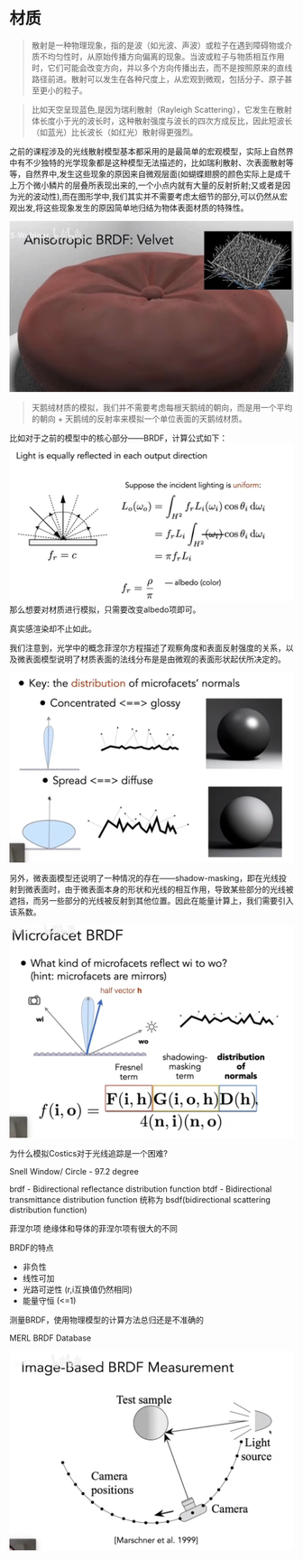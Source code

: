 # 材质

> 散射是一种物理现象，指的是波（如光波、声波）或粒子在遇到障碍物或介质不均匀性时，从原始传播方向偏离的现象。当波或粒子与物质相互作用时，它们可能会改变方向，并以多个方向传播出去，而不是按照原来的直线路径前进。散射可以发生在各种尺度上，从宏观到微观，包括分子、原子甚至更小的粒子。

> 比如天空呈现蓝色,是因为瑞利散射（Rayleigh Scattering），它发生在散射体长度小于光的波长时，这种散射强度与波长的四次方成反比，因此短波长（如蓝光）比长波长（如红光）散射得更强烈。


之前的课程涉及的光线散射模型基本都采用的是最简单的宏观模型，实际上自然界中有不少独特的光学现象都是这种模型无法描述的，比如瑞利散射、次表面散射等等，自然界中,发生这些现象的原因来自微观层面(如蝴蝶翅膀的颜色实际上是成千上万个微小鳞片的层叠所表现出来的,一个小点内就有大量的反射折射;又或者是因为光的波动性),而在图形学中,我们其实并不需要考虑太细节的部分,可以仍然从宏观出发,将这些现象发生的原因简单地归结为物体表面材质的特殊性。

![microfacet example](microfacet-example.png)
> 天鹅绒材质的模拟，我们并不需要考虑每根天鹅绒的朝向，而是用一个平均的朝向 + 天鹅绒的反射率来模拟一个单位表面的天鹅绒材质。

比如对于之前的模型中的核心部分——BRDF，计算公式如下：
![BRDF equation](BRDF-equation.png)
那么想要对材质进行模拟，只需要改变albedo项即可。

真实感渲染却不止如此。

我们注意到，光学中的概念菲涅尔方程描述了观察角度和表面反射强度的关系，以及微表面模型说明了材质表面的法线分布是是由微观的表面形状起伏所决定的。

![microfacet model](microfacet-model.png)

另外，微表面模型还说明了一种情况的存在——shadow-masking，即在光线投射到微表面时，由于微表面本身的形状和光线的相互作用，导致某些部分的光线被遮挡，而另一些部分的光线被反射到其他位置。因此在能量计算上，我们需要引入该系数。

![microfacet BRDF](microfacet-BRDF.png)


为什么模拟Costics对于光线追踪是一个困难?

Snell Window/ Circle - 97.2 degree

brdf - Bidirectional reflectance distribution function
btdf - Bidirectional transmittance distribution function
统称为 bsdf(bidirectional scattering distribution function)

菲涅尔项
绝缘体和导体的菲涅尔项有很大的不同

BRDF的特点
- 非负性
- 线性可加
- 光路可逆性 (r,i互换值仍然相同)
- 能量守恒 (<=1)

测量BRDF，使用物理模型的计算方法总归还是不准确的

MERL BRDF Database

![BRDF measurement](BRDF-measurement.png)


